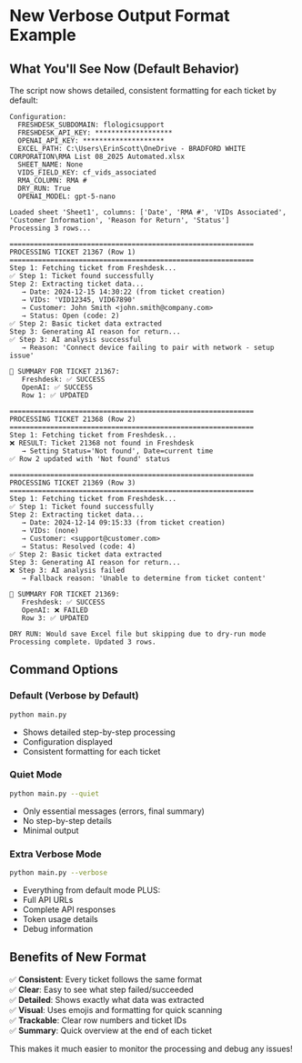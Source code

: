 # New Verbose Output Format Example

## What You'll See Now (Default Behavior)

The script now shows detailed, consistent formatting for each ticket by default:

```
Configuration:
  FRESHDESK_SUBDOMAIN: flologicsupport
  FRESHDESK_API_KEY: *******************
  OPENAI_API_KEY: ********************
  EXCEL_PATH: C:\Users\ErinScott\OneDrive - BRADFORD WHITE CORPORATION\RMA List 08_2025 Automated.xlsx
  SHEET_NAME: None
  VIDS_FIELD_KEY: cf_vids_associated
  RMA_COLUMN: RMA #
  DRY_RUN: True
  OPENAI_MODEL: gpt-5-nano

Loaded sheet 'Sheet1', columns: ['Date', 'RMA #', 'VIDs Associated', 'Customer Information', 'Reason for Return', 'Status']
Processing 3 rows...

============================================================
PROCESSING TICKET 21367 (Row 1)
============================================================
Step 1: Fetching ticket from Freshdesk...
✅ Step 1: Ticket found successfully
Step 2: Extracting ticket data...
   → Date: 2024-12-15 14:30:22 (from ticket creation)
   → VIDs: 'VID12345, VID67890'
   → Customer: John Smith <john.smith@company.com>
   → Status: Open (code: 2)
✅ Step 2: Basic ticket data extracted
Step 3: Generating AI reason for return...
✅ Step 3: AI analysis successful
   → Reason: 'Connect device failing to pair with network - setup issue'

🎯 SUMMARY FOR TICKET 21367:
   Freshdesk: ✅ SUCCESS
   OpenAI: ✅ SUCCESS
   Row 1: ✅ UPDATED

============================================================
PROCESSING TICKET 21368 (Row 2)
============================================================
Step 1: Fetching ticket from Freshdesk...
❌ RESULT: Ticket 21368 not found in Freshdesk
   → Setting Status='Not found', Date=current time
✅ Row 2 updated with 'Not found' status

============================================================
PROCESSING TICKET 21369 (Row 3)
============================================================
Step 1: Fetching ticket from Freshdesk...
✅ Step 1: Ticket found successfully
Step 2: Extracting ticket data...
   → Date: 2024-12-14 09:15:33 (from ticket creation)
   → VIDs: (none)
   → Customer: <support@customer.com>
   → Status: Resolved (code: 4)
✅ Step 2: Basic ticket data extracted
Step 3: Generating AI reason for return...
❌ Step 3: AI analysis failed
   → Fallback reason: 'Unable to determine from ticket content'

🎯 SUMMARY FOR TICKET 21369:
   Freshdesk: ✅ SUCCESS
   OpenAI: ❌ FAILED
   Row 3: ✅ UPDATED

DRY RUN: Would save Excel file but skipping due to dry-run mode
Processing complete. Updated 3 rows.
```

## Command Options

### Default (Verbose by Default)
```bash
python main.py
```
- Shows detailed step-by-step processing
- Configuration displayed
- Consistent formatting for each ticket

### Quiet Mode
```bash
python main.py --quiet
```
- Only essential messages (errors, final summary)
- No step-by-step details
- Minimal output

### Extra Verbose Mode
```bash
python main.py --verbose
```
- Everything from default mode PLUS:
- Full API URLs
- Complete API responses
- Token usage details
- Debug information

## Benefits of New Format

✅ **Consistent**: Every ticket follows the same format  
✅ **Clear**: Easy to see what step failed/succeeded  
✅ **Detailed**: Shows exactly what data was extracted  
✅ **Visual**: Uses emojis and formatting for quick scanning  
✅ **Trackable**: Clear row numbers and ticket IDs  
✅ **Summary**: Quick overview at the end of each ticket  

This makes it much easier to monitor the processing and debug any issues!


